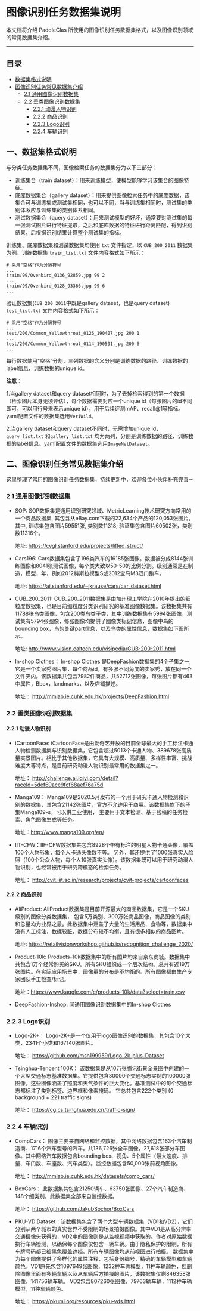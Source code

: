 # 图像识别任务数据集说明

本文档将介绍 PaddleClas 所使用的图像识别任务数据集格式，以及图像识别领域的常见数据集介绍。

---


## 目录

- [数据集格式说明](#数据集格式说明)
- [图像识别任务常见数据集介绍](#图像识别任务常见数据集介绍)
    - [2.1 通用图像识别数据集](#通用图像识别数据集)
    - [2.2 垂类图像识别数据集](#垂类图像识别数据集)
        - [2.2.1 动漫人物识别](#动漫人物识别)
        - [2.2.2 商品识别](#商品识别)
        - [2.2.3 Logo识别](#Logo识别)
        - [2.2.4 车辆识别](#车辆识别)


<a name="数据集格式说明"></a>
## 一、数据集格式说明

与分类任务数据集不同，图像检索任务的数据集分为以下三部分：

* 训练集合（train dataset）：用来训练模型，使模型能够学习该集合的图像特征。
* 底库数据集合（gallery dataset）：用来提供图像检索任务中的底库数据，该集合可与训练集或测试集相同，也可以不同，当与训练集相同时，测试集的类别体系应与训练集的类别体系相同。
* 测试数据集合（query dataset）：用来测试模型的好坏，通常要对测试集的每一张测试图片进行特征提取，之后和底库数据的特征进行距离匹配，得到识别结果，后根据识别结果计算整个测试集的指标。

训练集、底库数据集和测试数据集均使用 `txt` 文件指定，以 `CUB_200_2011` 数据集为例，训练数据集 `train_list.txt` 文件内容格式如下所示：

```shell
# 采用"空格"作为分隔符号
...
train/99/Ovenbird_0136_92859.jpg 99 2
...
train/99/Ovenbird_0128_93366.jpg 99 6
...
```

验证数据集(`CUB_200_2011`中既是gallery dataset，也是query dataset) `test_list.txt` 文件内容格式如下所示：

```shell
# 采用"空格"作为分隔符号
...
test/200/Common_Yellowthroat_0126_190407.jpg 200 1
...
test/200/Common_Yellowthroat_0114_190501.jpg 200 6
...
```

每行数据使用“空格”分割，三列数据的含义分别是训练数据的路径、训练数据的label信息、训练数据的unique id。

**注意**：

1.当gallery dataset和query dataset相同时，为了去掉检索得到的第一个数据（检索图片本身无须评估），每个数据需要对应一个unique id（每张图片的id不同即可，可以用行号来表示unique id），用于后续评测mAP、recall@1等指标。yaml配置文件的数据集选用`VeriWild`。

2.当gallery dataset和query dataset不同时，无需增加unique id，`query_list.txt` 和`gallery_list.txt` 均为两列，分别是训练数据的路径、训练数据的label信息。yaml配置文件的数据集选用`ImageNetDataset`。

<a name="图像识别任务常见数据集介绍"></a>
## 二、图像识别任务常见数据集介绍

这里整理了常用的图像识别任务数据集，持续更新中，欢迎各位小伙伴补充完善～

<a name="通用图像识别数据集"></a>
### 2.1 通用图像识别数据集
- SOP: SOP数据集是通用识别研究领域、MetricLearning技术研究方向常用的一个商品数据集, 其包含从eBay.com下载的22,634个产品的120,053张图片。其中, 训练集包含图片59551张, 类别数11318; 验证集包含图片60502张，类别数11316个。

    地址: https://cvgl.stanford.edu/projects/lifted_struct/

- Cars196:
Cars数据集包含了196类汽车的16185张图像。数据被分成8144张训练图像和8041张测试图像，每个类大致以50-50的比例分割。级别通常是在制造，模型，年，例如2012特斯拉模型S或2012宝马M3双门跑车。

    地址: https://ai.stanford.edu/~jkrause/cars/car_dataset.html
- CUB_200_2011: CUB_200_2011数据集是由加州理工学院在2010年提出的细粒度数据集，也是目前细粒度分类识别研究的基准图像数据集。该数据集共有11788张鸟类图像，包含200类鸟类子类，其中训练数据集有5994张图像，测试集有5794张图像，每张图像均提供了图像类标记信息，图像中鸟的bounding box，鸟的关键part信息，以及鸟类的属性信息，数据集如下图所示。

    地址: http://www.vision.caltech.edu/visipedia/CUB-200-2011.html

- In-shop Clothes： In-shop Clothes 是DeepFashion数据集的4个子集之一, 它是一个卖家秀图片集，每个商品id，有多张不同角度的卖家秀，放在同一个文件夹内。该数据集共包含7982件商品，共52712张图像，每张图片都有463中属性，Bbox，landmarks，以及店铺描述。

    地址： http://mmlab.ie.cuhk.edu.hk/projects/DeepFashion.html

<a name="垂类图像识别数据集"></a>
### 2.2 垂类图像识别数据集

<a name="动漫人物识别"></a>
#### 2.2.1 动漫人物识别
+ iCartoonFace: iCartoonFace是由爱奇艺开放的目前全球最大的手工标注卡通人物检测数据集与识别数据集，它包含超过5013个卡通人物、389678张高质量实景图片。相比于其他数据集，它具有大规模、高质量、多样性丰富、挑战难度大等特点，是目前研究动漫人物识别最常用的数据集之一。

    地址： http://challenge.ai.iqiyi.com/detail?raceId=5def69ace9fcf68aef76a75d

+ Manga109： Manga109是2020.5月发布的一个用于研究卡通人物检测和识别的数据集，其包含21142张图片，官方不允许用于商用。该数据集旗下的子集Manga109-s，可以供工业使用， 主要用于文本检测、基于线稿的任务检索、角色图像生成等任务。

    地址：http://www.manga109.org/en/

+ IIT-CFW：IIF-CFW数据集共包含8928个带有标注的明星人物卡通头像，覆盖100个人物形象，每个人卡通头像数不等。 另外，其还提供了1000张真实人脸照（100个公众人物，每个人10张真实头像）。该数据集既可以用于研究动漫人物识别，也经常被用于研究跨模态的检索任务。

    地址： http://cvit.iiit.ac.in/research/projects/cvit-projects/cartoonfaces

<a name="商品识别"></a>
#### 2.2.2 商品识别
+ AliProduct: AliProduct数据集是目前开源最大的商品数据集，它是一个SKU级别的图像分类数据集， 包含5万类别、300万张商品图像，商品图像的类别和总量均为业界之最。此数据集中涵盖了大量的生活用品、食物等，数据集中没有人工标注，数据较脏，数据分布较不均衡，且有很多相似的商品图片。

    地址:  https://retailvisionworkshop.github.io/recognition_challenge_2020/

+ Product-10k: Products-10k数据集中的所有图片均来自京东商城。数据集中共包含1万个经常购买的SKU。所有SKU组织成一个层次结构。总共有近19万张图片。在实际应用场景中，图像量的分布是不均衡的。所有图像都由生产专家团队手工检查/标记。

    地址：https://www.kaggle.com/c/products-10k/data?select=train.csv

+ DeepFashion-Inshop:  同通用图像识别数据集中的In-shop Clothes

<a name="Logo识别"></a>
### 2.2.3 Logo识别
+ Logo-2K+： Logo-2K+是一个仅用于logo图像识别的数据集，其包含10个大类，2341个小类和167140张图片。

    地址： https://github.com/msn199959/Logo-2k-plus-Dataset

+ Tsinghua-Tencent 100K： 该数据集是从10万张腾讯街景全景图中创建的一个大型交通标志基准数据集。它提供包含30000个交通标志实例的100000张图像。这些图像涵盖了照度和天气条件的巨大变化。基准测试中的每个交通标志都标注了类别标签、边界框和像素掩码。 它总共包含222个类别 (0 background + 221 traffic signs)

    地址： https://cg.cs.tsinghua.edu.cn/traffic-sign/
<a name="车辆识别"></a>
### 2.2.4 车辆识别
+ CompCars： 图像主要来自网络和监控数据，其中网络数据包含163个汽车制造商、1716个汽车型号的汽车。共136,726张全车图像，27,618张部分车图像。其中网络汽车数据包含bounding box、视角、5个属性（最大速度、排量、车门数、车座数、汽车类型）。监控数据包含50,000张前视角图像。

    地址： http://mmlab.ie.cuhk.edu.hk/datasets/comp_cars/

+ BoxCars： 此数据集共包含21250辆车、63750张图像、27个汽车制造商、148个细类别，此数据集全部来自监控数据。

    地址： https://github.com/JakubSochor/BoxCars

+ PKU-VD Dataset：该数据集包含了两个大型车辆数据集（VD1和VD2），它们分别从两个城市的真实世界不受限制的场景拍摄图像。其中VD1是从高分辨率交通摄像头获得的，VD2中的图像则是从监视视频中获取的。作者对原始数据执行车辆检测，以确保每个图像仅包含一辆车辆。由于隐私保护的限制，所有车牌号码都已被黑色覆盖遮挡。所有车辆图像均从前视图进行拍摄。 数据集中为每个图像提供了多样化的属性注释，包括身份编号，精确的车辆模型和车辆颜色。VD1原先包含1097649张图像，1232种车俩模型，11种车辆颜色，但删除图像里面有多辆车辆以及从车辆后方拍摄的图片，该数据集仅剩846358张图像，141756辆车辆。 VD2包含807260张图像，79763辆车辆，1112种车辆模型，11种车辆颜色。

    地址： https://pkuml.org/resources/pku-vds.html
